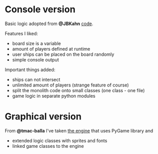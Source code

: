 # Console version

Basic logic adopted from **@JBKahn** [code](https://github.com/JBKahn/Battleship).

Features I liked:

- board size is a variable
- amount of players defined at runtime
- user ships can be placed on the board randomly
- simple console output

Important things added:

- ships can not intersect
- unlimited amount of players (strange feature of course)
- split the monolith code onto small classes (one class - one file)
- game logic in separate python modules

# Graphical version

From **@tmac-balla** I've taken [the engine](https://github.com/tmac-balla/battleship-game) that uses PyGame library and 

* extended logic classes with sprites and fonts
* linked game classes to the engine